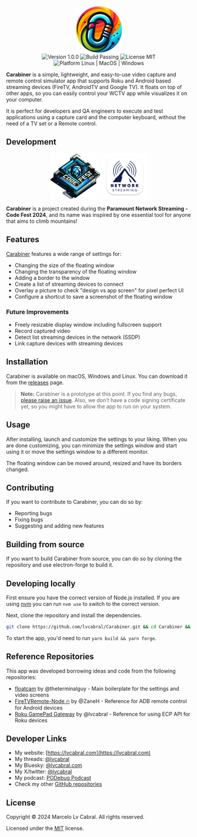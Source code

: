<p align="center">
  <img  src="src/carabiner-icon.png" height="125px" alt="Carabiner logo"> <br/>
  <img  src="https://img.shields.io/badge/Version-0.1.0-blue.svg" alt="Version 1.0.0" />
  <img  src="https://img.shields.io/badge/Build-Passing-green.svg" alt="Build Passing" />
  <img src="https://img.shields.io/badge/license-MIT-brightgreen?style=flat-square" alt="License MIT" />
  <img src="https://img.shields.io/badge/Platform-Linux%20%7C%20MacOS%20%7C%20Windows-blue?style=flat-square" alt="Platform Linux | MacOS | Windows" />
</p>

**Carabiner** is a simple, lightweight, and easy-to-use video capture and remote control simulator app that supports Roku and Android based streaming devices (FireTV, AndroidTV and Google TV). It floats on top of other apps, so you can easily control your WCTV app while visualizes it on your computer.

It is perfect for developers and QA engineers to execute and test applications using a capture card and the computer keyboard, without the need of a TV set or a Remote control.

## Development

<p align="center"><img  src="./images/codefest-2024.webp" height="125px" alt="Code Fest">
<img  src="./images/network-streaming.png" height="125px" alt="Code Fest">
</p>

**Carabiner** is a project created during the **Paramount Network Streaming - Code Fest 2024**, and its name was inspired by one essential tool for anyone that aims to climb mountains!

## Features

[Carabiner](https://github.com/lvcabral/Carabiner) features a wide range of settings for:

- Changing the size of the floating window
- Changing the transparency of the floating window
- Adding a border to the window
- Create a list of streaming devices to connect
- Overlay a picture to check "design vs app screen" for pixel perfect UI
- Configure a shortcut to save a screenshot of the floating window

### Future Improvements

- Freely resizable display window including fullscreen support
- Record captured video
- Detect list streaming devices in the network (SSDP)
- Link capture devices with streaming devices

## Installation

Carabiner is available on macOS, Windows and Linux. You can download it from the [releases](https://github.com/lvcabral/Carabiner/releases) page.

> **Note:** Carabiner is a prototype at this point. If you find any bugs, [please raise an issue](https://github.com/lvcabral/Carabiner/issues/new). Also, we don't have a code signing certificate yet, so you might have to allow the app to run on your system.

## Usage

After installing, launch and customize the settings to your liking. When you are done customizing, you can minimize the settings window and start using it or move the settings window to a different monitor.

The floating window can be moved around, resized and have its borders changed.

## Contributing

If you want to contribute to Carabiner, you can do so by:

- Reporting bugs
- Fixing bugs
- Suggesting and adding new features

## Building from source

If you want to build Carabiner from source, you can do so by cloning the repository and use electron-forge to build it.

## Developing locally

First ensure you have the correct version of Node.js installed. If you are using [nvm](https://github.com/nvm-sh/nvm) you can run `nvm use` to switch to the correct version.

Next, clone the repository and install the dependencies.

```bash
git clone https://github.com/lvcabral/Carabiner.git && cd Carabiner && yarn install
```

To start the app, you'd need to run `yarn build && yarn forge`.

## Reference Repositories

This app was developed borrowing ideas and code from the following repositories:

- [floatcam](https://github.com/theterminalguy/floatcam) by @theterminalguy - Main boilerplate for the settings and video screens
- [FireTVRemote-Node 🔥](https://github.com/ZaneH/firetv-remote/) by @ZaneH - Reference for ADB remote control for Android devices
- [Roku GamePad Gateway](https://github.com/lvcabral/roku-gpg) by @lvcabral - Reference for using ECP API for Roku devices

## Developer Links

- My website: [https://lvcabral.com](https://lvcabral.com)
- My threads: [@lvcabral](https://www.threads.net/@lvcabral)
- My Bluesky: [@lvcabral.com](https://bsky.app/profile/lvcabral.com)
- My X/twitter: [@lvcabral](https://twitter.com/lvcabral)
- My podcast: [PODebug Podcast](http://podebug.com)
- Check my other [GitHub repositories](https://github.com/lvcabral)

## License

Copyright © 2024 Marcelo Lv Cabral. All rights reserved.

Licensed under the [MIT](LICENSE) license.

